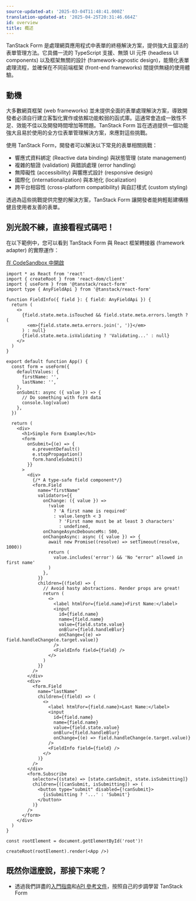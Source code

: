 ```yaml
---
source-updated-at: '2025-03-04T11:48:41.000Z'
translation-updated-at: '2025-04-25T20:31:46.664Z'
id: overview
title: 概述
---
```

TanStack Form 是處理網頁應用程式中表單的終極解決方案，提供強大且靈活的表單管理方法。它具備一流的 TypeScript 支援、無頭 UI 元件 (headless UI components) 以及框架無關的設計 (framework-agnostic design)，能簡化表單處理流程，並確保在不同前端框架 (front-end frameworks) 間提供無縫的使用體驗。

## 動機

大多數網頁框架 (web frameworks) 並未提供全面的表單處理解決方案，導致開發者必須自行建立客製化實作或依賴功能較弱的函式庫。這通常會造成一致性不足、效能不佳以及開發時間增加等問題。TanStack Form 旨在透過提供一個功能強大且易於使用的全方位表單管理解決方案，來應對這些挑戰。

使用 TanStack Form，開發者可以解決以下常見的表單相關挑戰：

- 響應式資料綁定 (Reactive data binding) 與狀態管理 (state management)
- 複雜的驗證 (validation) 與錯誤處理 (error handling)
- 無障礙性 (accessibility) 與響應式設計 (responsive design)
- 國際化 (internationalization) 與本地化 (localization)
- 跨平台相容性 (cross-platform compatibility) 與自訂樣式 (custom styling)

透過為這些挑戰提供完整的解決方案，TanStack Form 讓開發者能夠輕鬆建構穩健且使用者友善的表單。

## 別光說不練，直接看程式碼吧！

在以下範例中，您可以看到 TanStack Form 與 React 框架轉接器 (framework adapter) 的實際運作：

[在 CodeSandbox 中開啟](https://codesandbox.io/s/github/tanstack/form/tree/main/examples/react/simple)

```tsx
import * as React from 'react'
import { createRoot } from 'react-dom/client'
import { useForm } from '@tanstack/react-form'
import type { AnyFieldApi } from '@tanstack/react-form'

function FieldInfo({ field }: { field: AnyFieldApi }) {
  return (
    <>
      {field.state.meta.isTouched && field.state.meta.errors.length ? (
        <em>{field.state.meta.errors.join(', ')}</em>
      ) : null}
      {field.state.meta.isValidating ? 'Validating...' : null}
    </>
  )
}

export default function App() {
  const form = useForm({
    defaultValues: {
      firstName: '',
      lastName: '',
    },
    onSubmit: async ({ value }) => {
      // Do something with form data
      console.log(value)
    },
  })

  return (
    <div>
      <h1>Simple Form Example</h1>
      <form
        onSubmit={(e) => {
          e.preventDefault()
          e.stopPropagation()
          form.handleSubmit()
        }}
      >
        <div>
          {/* A type-safe field component*/}
          <form.Field
            name="firstName"
            validators={{
              onChange: ({ value }) =>
                !value
                  ? 'A first name is required'
                  : value.length < 3
                    ? 'First name must be at least 3 characters'
                    : undefined,
              onChangeAsyncDebounceMs: 500,
              onChangeAsync: async ({ value }) => {
                await new Promise((resolve) => setTimeout(resolve, 1000))
                return (
                  value.includes('error') && 'No "error" allowed in first name'
                )
              },
            }}
            children={(field) => {
              // Avoid hasty abstractions. Render props are great!
              return (
                <>
                  <label htmlFor={field.name}>First Name:</label>
                  <input
                    id={field.name}
                    name={field.name}
                    value={field.state.value}
                    onBlur={field.handleBlur}
                    onChange={(e) => field.handleChange(e.target.value)}
                  />
                  <FieldInfo field={field} />
                </>
              )
            }}
          />
        </div>
        <div>
          <form.Field
            name="lastName"
            children={(field) => (
              <>
                <label htmlFor={field.name}>Last Name:</label>
                <input
                  id={field.name}
                  name={field.name}
                  value={field.state.value}
                  onBlur={field.handleBlur}
                  onChange={(e) => field.handleChange(e.target.value)}
                />
                <FieldInfo field={field} />
              </>
            )}
          />
        </div>
        <form.Subscribe
          selector={(state) => [state.canSubmit, state.isSubmitting]}
          children={([canSubmit, isSubmitting]) => (
            <button type="submit" disabled={!canSubmit}>
              {isSubmitting ? '...' : 'Submit'}
            </button>
          )}
        />
      </form>
    </div>
  )
}

const rootElement = document.getElementById('root')!

createRoot(rootElement).render(<App />)
```

## 既然你這麼說，那接下來呢？

- 透過我們詳盡的[入門指南](../installation)和[API 參考文件](../reference/classes/formapi)，按照自己的步調學習 TanStack Form
